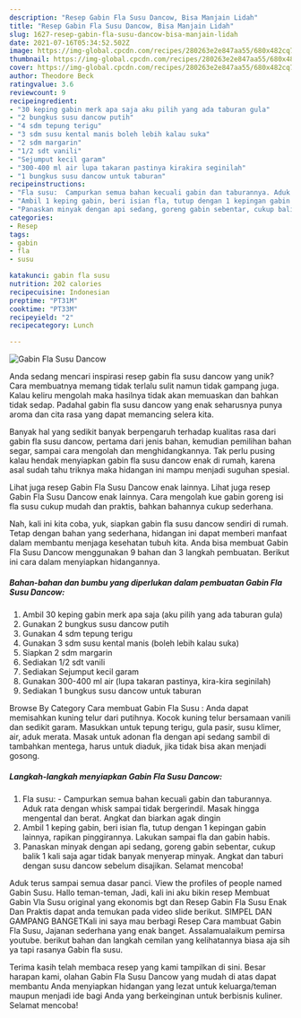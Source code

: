 ```yaml
---
description: "Resep Gabin Fla Susu Dancow, Bisa Manjain Lidah"
title: "Resep Gabin Fla Susu Dancow, Bisa Manjain Lidah"
slug: 1627-resep-gabin-fla-susu-dancow-bisa-manjain-lidah
date: 2021-07-16T05:34:52.502Z
image: https://img-global.cpcdn.com/recipes/280263e2e847aa55/680x482cq70/gabin-fla-susu-dancow-foto-resep-utama.jpg
thumbnail: https://img-global.cpcdn.com/recipes/280263e2e847aa55/680x482cq70/gabin-fla-susu-dancow-foto-resep-utama.jpg
cover: https://img-global.cpcdn.com/recipes/280263e2e847aa55/680x482cq70/gabin-fla-susu-dancow-foto-resep-utama.jpg
author: Theodore Beck
ratingvalue: 3.6
reviewcount: 9
recipeingredient:
- "30 keping gabin merk apa saja aku pilih yang ada taburan gula"
- "2 bungkus susu dancow putih"
- "4 sdm tepung terigu"
- "3 sdm susu kental manis boleh lebih kalau suka"
- "2 sdm margarin"
- "1/2 sdt vanili"
- "Sejumput kecil garam"
- "300-400 ml air lupa takaran pastinya kirakira seginilah"
- "1 bungkus susu dancow untuk taburan"
recipeinstructions:
- "Fla susu:  Campurkan semua bahan kecuali gabin dan taburannya. Aduk rata dengan whisk sampai tidak bergerindil. Masak hingga mengental dan berat. Angkat dan biarkan agak dingin"
- "Ambil 1 keping gabin, beri isian fla, tutup dengan 1 kepingan gabin lainnya, rapikan pinggirannya. Lakukan sampai fla dan gabin habis."
- "Panaskan minyak dengan api sedang, goreng gabin sebentar, cukup balik 1 kali saja agar tidak banyak menyerap minyak. Angkat dan taburi dengan susu dancow sebelum disajikan. Selamat mencoba!"
categories:
- Resep
tags:
- gabin
- fla
- susu

katakunci: gabin fla susu 
nutrition: 202 calories
recipecuisine: Indonesian
preptime: "PT31M"
cooktime: "PT33M"
recipeyield: "2"
recipecategory: Lunch

---
```



![Gabin Fla Susu Dancow](https://img-global.cpcdn.com/recipes/280263e2e847aa55/680x482cq70/gabin-fla-susu-dancow-foto-resep-utama.jpg)

Anda sedang mencari inspirasi resep gabin fla susu dancow yang unik? Cara membuatnya memang tidak terlalu sulit namun tidak gampang juga. Kalau keliru mengolah maka hasilnya tidak akan memuaskan dan bahkan tidak sedap. Padahal gabin fla susu dancow yang enak seharusnya punya aroma dan cita rasa yang dapat memancing selera kita.

Banyak hal yang sedikit banyak berpengaruh terhadap kualitas rasa dari gabin fla susu dancow, pertama dari jenis bahan, kemudian pemilihan bahan segar, sampai cara mengolah dan menghidangkannya. Tak perlu pusing kalau hendak menyiapkan gabin fla susu dancow enak di rumah, karena asal sudah tahu triknya maka hidangan ini mampu menjadi suguhan spesial.

Lihat juga resep Gabin Fla Susu Dancow enak lainnya. Lihat juga resep Gabin Fla Susu Dancow enak lainnya. Cara mengolah kue gabin goreng isi fla susu cukup mudah dan praktis, bahkan bahannya cukup sederhana.


Nah, kali ini kita coba, yuk, siapkan gabin fla susu dancow sendiri di rumah. Tetap dengan bahan yang sederhana, hidangan ini dapat memberi manfaat dalam membantu menjaga kesehatan tubuh kita. Anda bisa membuat Gabin Fla Susu Dancow menggunakan 9 bahan dan 3 langkah pembuatan. Berikut ini cara dalam menyiapkan hidangannya.

<!--inarticleads1-->

##### Bahan-bahan dan bumbu yang diperlukan dalam pembuatan Gabin Fla Susu Dancow:

1. Ambil 30 keping gabin merk apa saja (aku pilih yang ada taburan gula)
1. Gunakan 2 bungkus susu dancow putih
1. Gunakan 4 sdm tepung terigu
1. Gunakan 3 sdm susu kental manis (boleh lebih kalau suka)
1. Siapkan 2 sdm margarin
1. Sediakan 1/2 sdt vanili
1. Sediakan Sejumput kecil garam
1. Gunakan 300-400 ml air (lupa takaran pastinya, kira-kira seginilah)
1. Sediakan 1 bungkus susu dancow untuk taburan


Browse By Category Cara membuat Gabin Fla Susu : Anda dapat memisahkan kuning telur dari putihnya. Kocok kuning telur bersamaan vanili dan sedikit garam. Masukkan untuk tepung terigu, gula pasir, susu klimer, air, aduk merata. Masak untuk adonan fla dengan api sedang sambil di tambahkan mentega, harus untuk diaduk, jika tidak bisa akan menjadi gosong. 

<!--inarticleads2-->

##### Langkah-langkah menyiapkan Gabin Fla Susu Dancow:

1. Fla susu:  - Campurkan semua bahan kecuali gabin dan taburannya. Aduk rata dengan whisk sampai tidak bergerindil. Masak hingga mengental dan berat. Angkat dan biarkan agak dingin
1. Ambil 1 keping gabin, beri isian fla, tutup dengan 1 kepingan gabin lainnya, rapikan pinggirannya. Lakukan sampai fla dan gabin habis.
1. Panaskan minyak dengan api sedang, goreng gabin sebentar, cukup balik 1 kali saja agar tidak banyak menyerap minyak. Angkat dan taburi dengan susu dancow sebelum disajikan. Selamat mencoba!


Aduk terus sampai semua dasar panci. View the profiles of people named Gabin Susu. Hallo teman-teman, Jadi, kali ini aku bikin resep Membuat Gabin Vla Susu original yang ekonomis bgt dan Resep Gabin Fla Susu Enak Dan Praktis dapat anda temukan pada video slide berikut. SIMPEL DAN GAMPANG BANGETKali ini saya mau berbagi Resep Cara mambuat Gabin Fla Susu, Jajanan sederhana yang enak banget. Assalamualaikum pemirsa youtube. berikut bahan dan langkah cemilan yang kelihatannya biasa aja sih ya tapi rasanya Gabin fla susu. 

Terima kasih telah membaca resep yang kami tampilkan di sini. Besar harapan kami, olahan Gabin Fla Susu Dancow yang mudah di atas dapat membantu Anda menyiapkan hidangan yang lezat untuk keluarga/teman maupun menjadi ide bagi Anda yang berkeinginan untuk berbisnis kuliner. Selamat mencoba!
